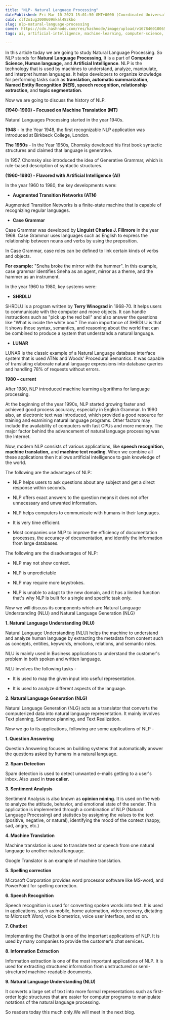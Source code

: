 ```yaml
---
title: "NLP- Natural Language Processing"
datePublished: Fri Mar 10 2023 15:01:50 GMT+0000 (Coordinated Universal Time)
cuid: clf2o1ug3000609mkal482kbo
slug: nlp-natural-language-processing
cover: https://cdn.hashnode.com/res/hashnode/image/upload/v1678460100654/44e9c2be-aa31-4fe6-9c07-48501ae141fc.png
tags: ai, artificial-intelligence, machine-learning, computer-science, nlp

---
```


In this article today we are going to study Natural Language Processing. So NLP stands for **Natural Language Processing**, It is a part of **Computer Science, Human language,** and **Artificial Intelligence**. NLP is the technology that is used by machines to understand, analyze, manipulate, and interpret human languages. It helps developers to organize knowledge for performing tasks such as **translation, automatic summarization, Named Entity Recognition (NER), speech recognition, relationship extraction,** and **topic segmentation**.

Now we are going to discuss the history of NLP.

**(1940-1960) - Focused on Machine Translation (MT)**

Natural Languages Processing started in the year 1940s.

**1948** - In the Year 1948, the first recognizable NLP application was introduced at Birkbeck College, London.

**The 1950s** - In the Year 1950s, Chomsky developed his first book syntactic structures and claimed that language is generative.

In 1957, Chomsky also introduced the idea of Generative Grammar, which is rule-based description of syntactic structures.

**(1960-1980) - Flavored with Artificial Intelligence (AI)**

In the year 1960 to 1980, the key developments were:

* **Augmented Transition Networks (ATN)**
    

Augmented Transition Networks is a finite-state machine that is capable of recognizing regular languages.

* **Case Grammar**
    

Case Grammar was developed by **Linguist Charles J. Fillmore** in the year 1968. Case Grammar uses languages such as English to express the relationship between nouns and verbs by using the preposition.

In Case Grammar, case roles can be defined to link certain kinds of verbs and objects.

**For example:** "Sneha broke the mirror with the hammer". In this example, case grammar identifies Sneha as an agent, mirror as a theme, and the hammer as an instrument.

In the year 1960 to 1980, key systems were:

* **SHRDLU**
    

SHRDLU is a program written by **Terry Winograd** in 1968-70. It helps users to communicate with the computer and move objects. It can handle instructions such as "pick up the red ball" and also answer the questions like "What is inside the white box." The main importance of SHRDLU is that it shows those syntax, semantics, and reasoning about the world that can be combined to produce a system that understands a natural language.

* **LUNAR**
    

LUNAR is the classic example of a Natural Language database interface system that is used ATNs and Woods' Procedural Semantics. It was capable of translating elaborate natural language expressions into database queries and handling 78% of requests without errors.

**1980 – current**

After 1980, NLP introduced machine learning algorithms for language processing.

At the beginning of the year 1990s, NLP started growing faster and achieved good process accuracy, especially in English Grammar. In 1990 also, an electronic text was introduced, which provided a good resource for training and examining natural language programs. Other factors may include the availability of computers with fast CPUs and more memory. The major factor behind the advancement of natural language processing was the Internet.

Now, modern NLP consists of various applications, like **speech recognition, machine translation,** and **machine text reading**. When we combine all these applications then it allows artificial intelligence to gain knowledge of the world.

The following are the advantages of NLP:

* NLP helps users to ask questions about any subject and get a direct response within seconds.
    
* NLP offers exact answers to the question means it does not offer unnecessary and unwanted information.
    
* NLP helps computers to communicate with humans in their languages.
    
* It is very time efficient.
    
* Most companies use NLP to improve the efficiency of documentation processes, the accuracy of documentation, and identify the information from large databases.
    

The following are the disadvantages of NLP:

* NLP may not show context.
    
* NLP is unpredictable
    
* NLP may require more keystrokes.
    
* NLP is unable to adapt to the new domain, and it has a limited function that's why NLP is built for a single and specific task only.
    

Now we will discuss its components which are Natural Language Understanding (NLU) and Natural Language Generation (NLG)

**1\. Natural Language Understanding (NLU)**

Natural Language Understanding (NLU) helps the machine to understand and analyze human language by extracting the metadata from content such as concepts, entities, keywords, emotions, relations, and semantic roles.

NLU is mainly used in Business applications to understand the customer's problem in both spoken and written language.

NLU involves the following tasks -

* It is used to map the given input into useful representation.
    
* It is used to analyze different aspects of the language.
    

**2\. Natural Language Generation (NLG)**

Natural Language Generation (NLG) acts as a translator that converts the computerized data into natural language representation. It mainly involves Text planning, Sentence planning, and Text Realization.

Now we go to its applications, following are some applications of NLP -

**1\. Question Answering**

Question Answering focuses on building systems that automatically answer the questions asked by humans in a natural language.

**2\. Spam Detection**

Spam detection is used to detect unwanted e-mails getting to a user's inbox. Also used in **true caller**.

**3\. Sentiment Analysis**

Sentiment Analysis is also known as **opinion mining**. It is used on the web to analyze the attitude, behavior, and emotional state of the sender. This application is implemented through a combination of NLP (Natural Language Processing) and statistics by assigning the values to the text (positive, negative, or natural), identifying the mood of the context (happy, sad, angry, etc.)

**4\. Machine Translation**

Machine translation is used to translate text or speech from one natural language to another natural language.

Google Translator is an example of machine translation.

**5\. Spelling correction**

Microsoft Corporation provides word processor software like MS-word, and PowerPoint for spelling correction.

**6\. Speech Recognition**

Speech recognition is used for converting spoken words into text. It is used in applications, such as mobile, home automation, video recovery, dictating to Microsoft Word, voice biometrics, voice user interface, and so on.

**7\. Chatbot**

Implementing the Chatbot is one of the important applications of NLP. It is used by many companies to provide the customer's chat services.

**8\. Information Extraction**

Information extraction is one of the most important applications of NLP. It is used for extracting structured information from unstructured or semi-structured machine-readable documents.

**9\. Natural Language Understanding (NLU)**

It converts a large set of text into more formal representations such as first-order logic structures that are easier for computer programs to manipulate notations of the natural language processing.

So readers today this much only.We will meet in the next blog.